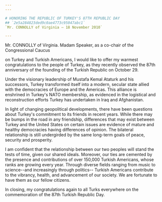 ```yaml
---
---

# HONORING THE REPUBLIC OF TURKEY'S 87TH REPUBLIC DAY
## `2e5a284823ded9c0ae4773c95047abc1`
`Mr. CONNOLLY of Virginia — 18 November 2010`

---
```



Mr. CONNOLLY of Virginia. Madam Speaker, as a co-chair of the 
Congressional Caucus


on Turkey and Turkish Americans, I would like to offer my warmest 
congratulations to the people of Turkey, as they recently observed the 
87th anniversary of the founding of the Turkish Republic on October 29.

Under the visionary leadership of Mustafa Kemal Ataturk and his 
successors, Turkey transformed itself into a modern, secular state 
allied with the democracies of Europe and the Americas. This alliance 
is enshrined in Turkey's NATO membership, as evidenced in the 
logistical and reconstruction efforts Turkey has undertaken in Iraq and 
Afghanistan.

In light of changing geopolitical developments, there have been 
questions about Turkey's commitment to its friends in recent years. 
While there may be bumps in the road in any friendship, differences 
that may exist between Turkey and the United States on certain issues 
are evidence of mature and healthy democracies having differences of 
opinion. The bilateral relationship is still undergirded by the same 
long-term goals of peace, security and prosperity.

I am confident that the relationship between our two peoples will 
stand the tests of time, given our shared ideals. Moreover, our ties 
are cemented by the presence and contributions of over 150,000 Turkish 
Americans, whose ranks are growing every year. Through diverse fields 
ranging from music to science--and increasingly through politics--
Turkish Americans contribute to the vibrancy, health, and advancement 
of our society. We are fortunate to have them as our fellow citizens.

In closing, my congratulations again to all Turks everywhere on the 
commemoration of the 87th Turkish Republic Day.
